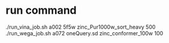 # run command
./run_vina_job.sh a002 5f5w zinc_Pur1000w_sort_heavy 500
./run_wega_job.sh a072 oneQuery.sd zinc_conformer_100w 100

